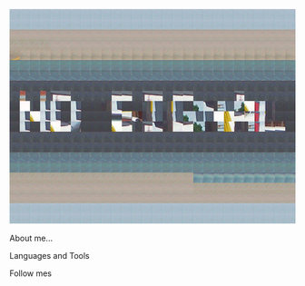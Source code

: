 ![Header](https://github.com/Cisaray/Cisaray/blob/main/assets/header.gif)

About me...

Languages and Tools

Follow mes